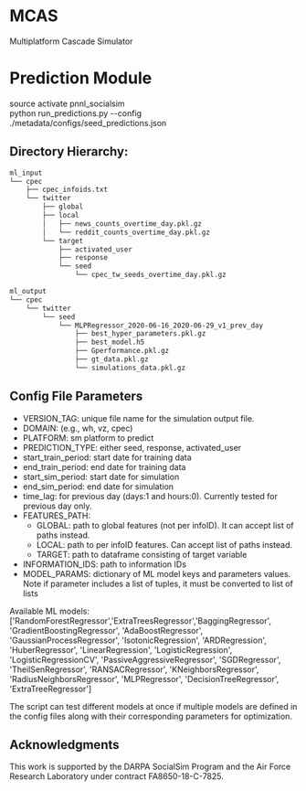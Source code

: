 # MCAS
Multiplatform Cascade Simulator

# Prediction Module

source activate pnnl_socialsim<br>
python run_predictions.py --config ./metadata/configs/seed_predictions.json

## Directory Hierarchy:

```bash
ml_input
└── cpec
    ├── cpec_infoids.txt
    └── twitter
        ├── global
        ├── local
        │   ├── news_counts_overtime_day.pkl.gz
        │   └── reddit_counts_overtime_day.pkl.gz
        └── target
            ├── activated_user
            ├── response
            └── seed
                └── cpec_tw_seeds_overtime_day.pkl.gz
```

```bash
ml_output
└── cpec
    └── twitter
        └── seed
            └── MLPRegressor_2020-06-16_2020-06-29_v1_prev_day
                ├── best_hyper_parameters.pkl.gz
                ├── best_model.h5
                ├── Gperformance.pkl.gz
                ├── gt_data.pkl.gz
                └── simulations_data.pkl.gz
```

## Config File Parameters
- VERSION_TAG: unique file name for the simulation output file.
- DOMAIN: (e.g., wh, vz, cpec)
- PLATFORM: sm platform to predict
- PREDICTION_TYPE: either seed, response, activated_user
- start_train_period: start date for training data
- end_train_period: end date for training data
- start_sim_period: start date for simulation
- end_sim_period: end date for simulation
- time_lag: for previous day (days:1 and hours:0). Currently tested for previous day only.
- FEATURES_PATH: 
  + GLOBAL: path to global features (not per infoID). It can accept list of paths instead.
  + LOCAL: path to per infoID features. Can accept list of paths instead.
  + TARGET: path to dataframe consisting of target variable
- INFORMATION_IDS: path to information IDs
- MODEL_PARAMS: dictionary of ML model keys and parameters values. Note if parameter includes a list of tuples, it must be converted to list of lists

Available ML models: ['RandomForestRegressor','ExtraTreesRegressor','BaggingRegressor', 'GradientBoostingRegressor', 'AdaBoostRegressor', 'GaussianProcessRegressor', 'IsotonicRegression', 'ARDRegression', 'HuberRegressor', 'LinearRegression', 'LogisticRegression', 'LogisticRegressionCV', 'PassiveAggressiveRegressor', 'SGDRegressor', 'TheilSenRegressor', 'RANSACRegressor', 'KNeighborsRegressor', 'RadiusNeighborsRegressor', 'MLPRegressor', 'DecisionTreeRegressor', 'ExtraTreeRegressor']

The script can test different models at once if multiple models are defined in the config files along with their corresponding parameters for optimization.

## Acknowledgments
This work is supported by the DARPA SocialSim Program and the Air Force Research Laboratory under contract FA8650-18-C-7825.
 
